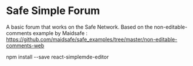# Safe Simple Forum

A basic forum that works on the Safe Network.
Based on the non-editable-comments example by Maidsafe :
https://github.com/maidsafe/safe_examples/tree/master/non-editable-comments-web


npm install --save react-simplemde-editor
